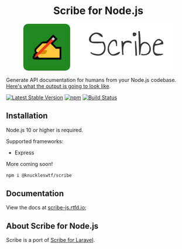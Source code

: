 <h1 align="center">Scribe for Node.js</h1>

<p align="center">
  <img src="logo-scribe.png"><br>
</p>

Generate API documentation for humans from your Node.js codebase. [Here's what the output is going to look like](https://shalvah.me/TheCensorshipAPI/).

[![Latest Stable Version](https://badge.fury.io/js/%40knuckleswtf%2scribe.svg)](https://badge.fury.io/js/%40knuckleswtf%2scribe)
[![npm](https://img.shields.io/npm/dt/@knuckleswtf/scribe)](https://www.npmjs.com/package/@knuckleswtf/scribe)
[![Build Status](https://travis-ci.com/knuckleswtf/scribe-js.svg?branch=master)](https://travis-ci.com/knuckleswtf/scribe-js)
 

## Installation
Node.js 10 or higher is required.

Supported frameworks:
- Express

More coming soon!

```bash
npm i @knuckleswtf/scribe
```
## Documentation
View the docs at [scribe-js.rtfd.io](https://scribe-js.rtfd.io/);

## About Scribe for Node.js
Scribe is a port of [Scribe for Laravel](https://github.com/knuckleswtf/scribe).
